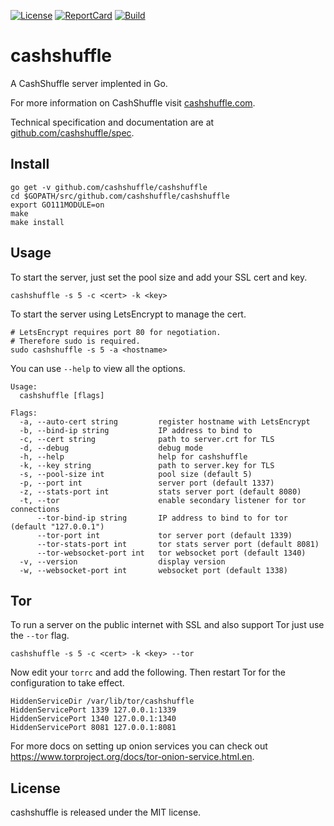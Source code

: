 [![License][License-Image]][License-URL] [![ReportCard][ReportCard-Image]][ReportCard-URL] [![Build][Build-Status-Image]][Build-Status-URL]
# cashshuffle

A CashShuffle server implented in Go.

For more information on CashShuffle visit [cashshuffle.com](https://cashshuffle.com).

Technical specification and documentation are at [github.com/cashshuffle/spec](https://github.com/cashshuffle/spec).

## Install

```
go get -v github.com/cashshuffle/cashshuffle
cd $GOPATH/src/github.com/cashshuffle/cashshuffle
export GO111MODULE=on
make
make install
```

## Usage

To start the server, just set the pool size and add your SSL cert and key.

```
cashshuffle -s 5 -c <cert> -k <key>
```

To start the server using LetsEncrypt to manage the cert.

```
# LetsEncrypt requires port 80 for negotiation.
# Therefore sudo is required.
sudo cashshuffle -s 5 -a <hostname>
```

You can use `--help` to view all the options.

```
Usage:
  cashshuffle [flags]

Flags:
  -a, --auto-cert string         register hostname with LetsEncrypt
  -b, --bind-ip string           IP address to bind to
  -c, --cert string              path to server.crt for TLS
  -d, --debug                    debug mode
  -h, --help                     help for cashshuffle
  -k, --key string               path to server.key for TLS
  -s, --pool-size int            pool size (default 5)
  -p, --port int                 server port (default 1337)
  -z, --stats-port int           stats server port (default 8080)
  -t, --tor                      enable secondary listener for tor connections
      --tor-bind-ip string       IP address to bind to for tor (default "127.0.0.1")
      --tor-port int             tor server port (default 1339)
      --tor-stats-port int       tor stats server port (default 8081)
      --tor-websocket-port int   tor websocket port (default 1340)
  -v, --version                  display version
  -w, --websocket-port int       websocket port (default 1338)
```

## Tor

To run a server on the public internet with SSL and also support Tor just use the `--tor` flag.

```
cashshuffle -s 5 -c <cert> -k <key> --tor
```

Now edit your `torrc` and add the following. Then restart Tor for the configuration to take effect.

```
HiddenServiceDir /var/lib/tor/cashshuffle
HiddenServicePort 1339 127.0.0.1:1339
HiddenServicePort 1340 127.0.0.1:1340
HiddenServicePort 8081 127.0.0.1:8081
```

For more docs on setting up onion services you can check out https://www.torproject.org/docs/tor-onion-service.html.en.

## License

cashshuffle is released under the MIT license.

[License-URL]: http://opensource.org/licenses/MIT
[License-Image]: https://img.shields.io/npm/l/express.svg
[ReportCard-URL]: http://goreportcard.com/report/cashshuffle/cashshuffle
[ReportCard-Image]: https://goreportcard.com/badge/github.com/cashshuffle/cashshuffle
[Build-Status-URL]: http://travis-ci.org/cashshuffle/cashshuffle
[Build-Status-Image]: https://travis-ci.org/cashshuffle/cashshuffle.svg?branch=master
